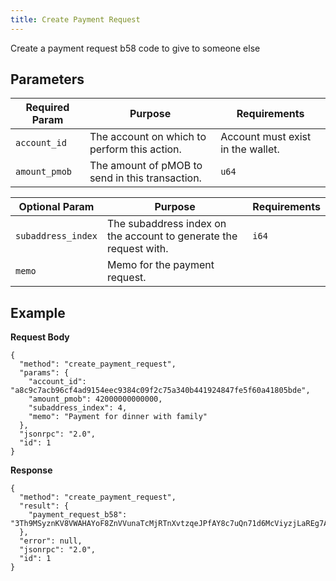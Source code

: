 ```yaml
---
title: Create Payment Request
---
```

Create a payment request b58 code to give to someone else

## Parameters

| Required Param | Purpose | Requirements |
| -------------- | ------- | ------------ |
| `account_id` | The account on which to perform this action. | Account must exist in the wallet. |
| `amount_pmob` | The amount of pMOB to send in this transaction. | `u64` |

| Optional Param | Purpose | Requirements |
| -------------- | ------- | ------------ |
| `subaddress_index` | The subaddress index on the account to generate the request with. | `i64` |
| `memo` | Memo for the payment request. |  |

## Example

**Request Body**

```
{
  "method": "create_payment_request",
  "params": {
    "account_id": "a8c9c7acb96cf4ad9154eec9384c09f2c75a340b441924847fe5f60a41805bde",
    "amount_pmob": 42000000000000,
    "subaddress_index": 4,
    "memo": "Payment for dinner with family"
  },
  "jsonrpc": "2.0",
  "id": 1
}
```

**Response**

```
{
  "method": "create_payment_request",
  "result": {
    "payment_request_b58": "3Th9MSyznKV8VWAHAYoF8ZnVVunaTcMjRTnXvtzqeJPfAY8c7uQn71d6McViyzjLaREg7AppT7quDmBRG5E48csVhhzF4TEn1tw9Ekwr2hrq57A8cqR6sqpNC47mF7kHe",
  },
  "error": null,
  "jsonrpc": "2.0",
  "id": 1
}
```